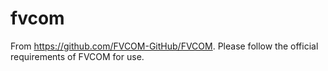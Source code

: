 # fvcom
From https://github.com/FVCOM-GitHub/FVCOM.
Please follow the official requirements of FVCOM for use.
